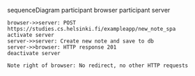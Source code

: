 sequenceDiagram
    participant browser
    participant server

    browser->>server: POST https://studies.cs.helsinki.fi/exampleapp/new_note_spa
    activate server
    server->>server: Create new note and save to db
    server->>browser: HTTP response 201
    deactivate server

    Note right of browser: No redirect, no other HTTP requests
